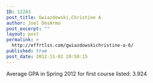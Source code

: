 ```yaml
---
ID: 12283
post_title: Gwiazdowski,Christine A
author: Joel DesArmo
post_excerpt: ""
layout: post
permalink: >
  http://effrtlss.com/gwiazdowskichristine-a-6/
published: true
post_date: 2012-11-02 20:50:15
---
```

<p>Average GPA in Spring 2012 for first course listed: 3.924</p>